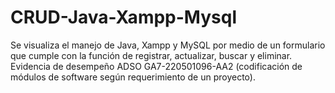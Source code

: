 # CRUD-Java-Xampp-Mysql
Se visualiza el manejo de Java, Xampp y MySQL por medio de un formulario que cumple con la función de registrar, actualizar, buscar y eliminar.
Evidencia de desempeño ADSO GA7-220501096-AA2  (codificación de módulos de software según requerimiento de un proyecto).
